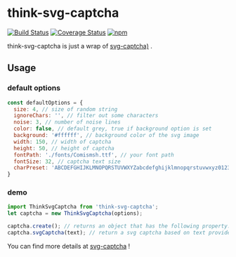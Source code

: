 # think-svg-captcha
[![Build Status](https://travis-ci.org/thinkjs/think-svg-captcha.svg?branch=master)](https://travis-ci.org/thinkjs/think-svg-captcha)
[![Coverage Status](https://coveralls.io/repos/github/thinkjs/think-svg-captcha/badge.svg?branch=master)](https://coveralls.io/github/thinkjs/think-svg-captcha?branch=master)
[![npm](https://img.shields.io/npm/v/think-svg-captcha.svg?style=flat-square)](https://www.npmjs.com/package/think-svg-captcha)


think-svg-captcha is just a wrap of [svg-captcha)](https://github.com/lemonce/svg-captcha) .


## Usage

### default options
```js
const defaultOptions = {
  size: 4, // size of random string
  ignoreChars: '', // filter out some characters
  noise: 3, // number of noise lines
  color: false, // default grey, true if background option is set
  background: '#ffffff', // background color of the svg image
  width: 150, // width of captcha
  height: 50, // height of captcha
  fontPath: './fonts/Comismsh.ttf', // your font path
  fontSize: 32, // captcha text size
  charPreset: 'ABCDEFGHIJKLMNOPQRSTUVWXYZabcdefghijklmnopqrstuvwxyz0123456789' // random character preset
}
```

### demo

```js
import ThinkSvgCaptcha from 'think-svg-captcha';
let captcha = new ThinkSvgCaptcha(options);

captcha.create(); // returns an object that has the following property: {data: 'svg path data', text: 'captcha text'}
captcha.svgCaptcha(text); // return a svg captcha based on text provided.

```

You can find more details at [svg-captcha](https://github.com/lemonce/svg-captcha) !
